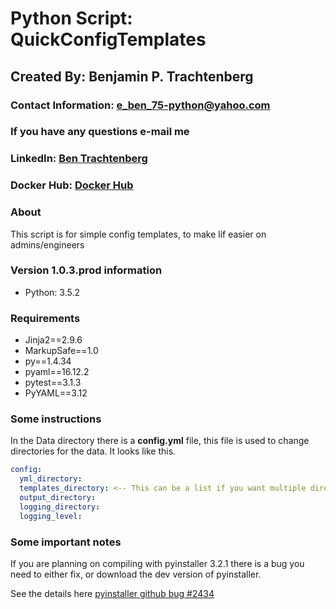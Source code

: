 # Python Script: QuickConfigTemplates

## Created By: Benjamin P. Trachtenberg

### Contact Information:  e_ben_75-python@yahoo.com
### If you have any questions e-mail me

### LinkedIn: [Ben Trachtenberg](https://www.linkedin.com/in/ben-trachtenberg-3a78496)
### Docker Hub: [Docker Hub](https://hub.docker.com/r/btr1975)

### About

This script is for simple config templates, to make lif easier on admins/engineers

### Version 1.0.3.prod information

* Python: 3.5.2

### Requirements
* Jinja2==2.9.6
* MarkupSafe==1.0
* py==1.4.34
* pyaml==16.12.2
* pytest==3.1.3
* PyYAML==3.12

### Some instructions

In the Data directory there is a **config.yml** file, this file is used to change directories for the data. It looks
like this.

	
```yaml
config:
  yml_directory:
  templates_directory: <-- This can be a list if you want multiple directories.  They will be searched in order.
  output_directory:
  logging_directory:
  logging_level:
```

### Some important notes
If you are planning on compiling with pyinstaller 3.2.1 there is a bug you need to either fix, or download the dev 
version of pyinstaller.

See the details here [pyinstaller github bug #2434](https://github.com/pyinstaller/pyinstaller/issues/2434)